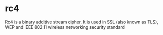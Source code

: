 rc4
===

Rc4 is a binary additive stream cipher. It is used in SSL (also known as TLS), WEP and IEEE 802.11 wireless networking security standard
